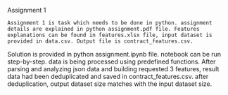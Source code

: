 Assignment 1

	Assignment 1 is task which needs to be done in python. assignment details are explained in python assignment.pdf file. Features explanations can be found in features.xlsx file, input dataset is provided in data.csv. Output file is contract_features.csv.

Solution is provided in python assignment.ipynb file. notebook can be run step-by-step. data is being processed using predefined functions. After parsing and analyzing json data and building requested 3 features, result data had been deduplicated and saved in contract_features.csv. after deduplication, output dataset size matches with the input dataset size. 